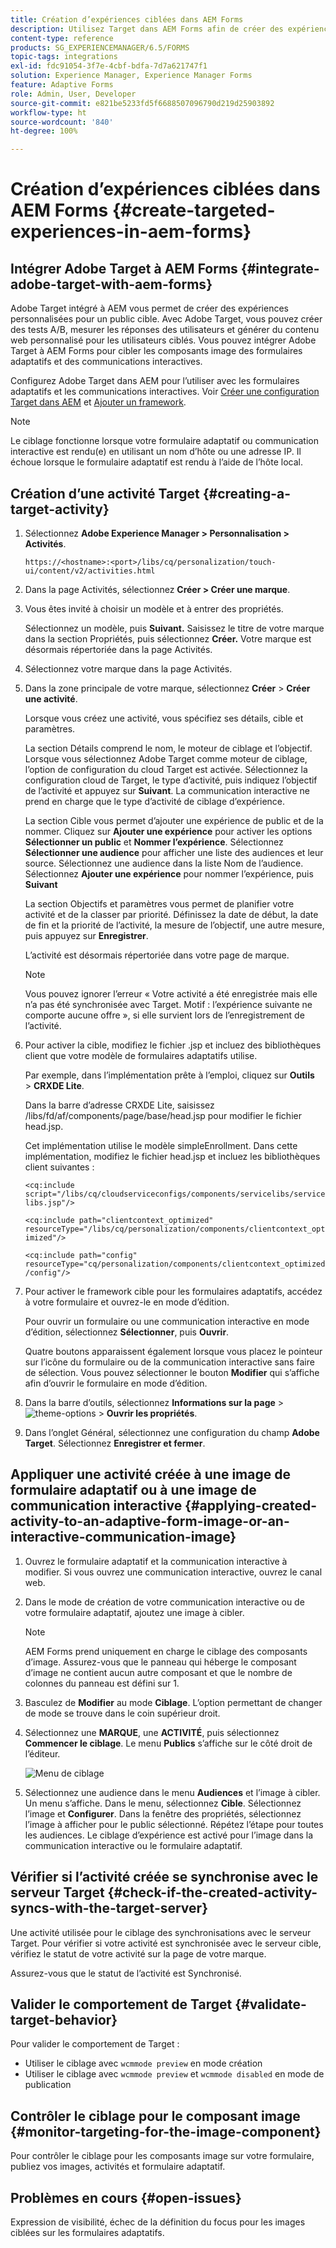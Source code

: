 ```yaml
---
title: Création d’expériences ciblées dans AEM Forms
description: Utilisez Target dans AEM Forms afin de créer des expériences personnalisées pour des clientes et clients ciblés.
content-type: reference
products: SG_EXPERIENCEMANAGER/6.5/FORMS
topic-tags: integrations
exl-id: fdc91054-3f7e-4cbf-bdfa-7d7a621747f1
solution: Experience Manager, Experience Manager Forms
feature: Adaptive Forms
role: Admin, User, Developer
source-git-commit: e821be5233fd5f6688507096790d219d25903892
workflow-type: ht
source-wordcount: '840'
ht-degree: 100%

---
```


# Création d’expériences ciblées dans AEM Forms {#create-targeted-experiences-in-aem-forms}

## Intégrer Adobe Target à AEM Forms {#integrate-adobe-target-with-aem-forms}

Adobe Target intégré à AEM vous permet de créer des expériences personnalisées pour un public cible. Avec Adobe Target, vous pouvez créer des tests A/B, mesurer les réponses des utilisateurs et générer du contenu web personnalisé pour les utilisateurs ciblés. Vous pouvez intégrer Adobe Target à AEM Forms pour cibler les composants image des formulaires adaptatifs et des communications interactives.

Configurez Adobe Target dans AEM pour l’utiliser avec les formulaires adaptatifs et les communications interactives. Voir [Créer une configuration Target dans AEM](/help/sites-administering/target.md) et [Ajouter un framework](/help/sites-administering/target.md).

>[!NOTE]
>
>Le ciblage fonctionne lorsque votre formulaire adaptatif ou communication interactive est rendu(e) en utilisant un nom d’hôte ou une adresse IP. Il échoue lorsque le formulaire adaptatif est rendu à l’aide de l’hôte local.

## Création d’une activité Target {#creating-a-target-activity}

1. Sélectionnez **Adobe Experience Manager > Personnalisation > Activités**.

   `https://<hostname>:<port>/libs/cq/personalization/touch-ui/content/v2/activities.html`

1. Dans la page Activités, sélectionnez **Créer > Créer une marque**.
1. Vous êtes invité à choisir un modèle et à entrer des propriétés.

   Sélectionnez un modèle, puis **Suivant.** Saisissez le titre de votre marque dans la section Propriétés, puis sélectionnez **Créer.**
Votre marque est désormais répertoriée dans la page Activités.

1. Sélectionnez votre marque dans la page Activités.
1. Dans la zone principale de votre marque, sélectionnez **Créer** > **Créer une activité**.

   Lorsque vous créez une activité, vous spécifiez ses détails, cible et paramètres.

   La section Détails comprend le nom, le moteur de ciblage et l’objectif. Lorsque vous sélectionnez Adobe Target comme moteur de ciblage, l’option de configuration du cloud Target est activée. Sélectionnez la configuration cloud de Target, le type d’activité, puis indiquez l’objectif de l’activité et appuyez sur **Suivant**. La communication interactive ne prend en charge que le type d’activité de ciblage d’expérience.

   La section Cible vous permet d’ajouter une expérience de public et de la nommer. Cliquez sur **Ajouter une expérience** pour activer les options **Sélectionner un public** et **Nommer l’expérience**. Sélectionnez **Sélectionner une audience** pour afficher une liste des audiences et leur source. Sélectionnez une audience dans la liste Nom de l’audience. Sélectionnez **Ajouter une expérience** pour nommer l’expérience, puis **Suivant**

   La section Objectifs et paramètres vous permet de planifier votre activité et de la classer par priorité. Définissez la date de début, la date de fin et la priorité de l’activité, la mesure de l’objectif, une autre mesure, puis appuyez sur **Enregistrer**.

   L’activité est désormais répertoriée dans votre page de marque.

   >[!NOTE]
   >
   >Vous pouvez ignorer l’erreur « Votre activité a été enregistrée mais elle n’a pas été synchronisée avec Target. Motif : l’expérience suivante ne comporte aucune offre », si elle survient lors de l’enregistrement de l’activité.

1. Pour activer la cible, modifiez le fichier .jsp et incluez des bibliothèques client que votre modèle de formulaires adaptatifs utilise.

   Par exemple, dans l’implémentation prête à l’emploi, cliquez sur **Outils** > **CRXDE Lite**.

   Dans la barre d’adresse CRXDE Lite, saisissez /libs/fd/af/components/page/base/head.jsp pour modifier le fichier head.jsp.

   Cet implémentation utilise le modèle simpleEnrollment. Dans cette implémentation, modifiez le fichier head.jsp et incluez les bibliothèques client suivantes :

   `<cq:include script="/libs/cq/cloudserviceconfigs/components/servicelibs/servicelibs.jsp"/>`

   `<cq:include path="clientcontext_optimized" resourceType="/libs/cq/personalization/components/clientcontext_optimized"/>`

   `<cq:include path="config" resourceType="cq/personalization/components/clientcontext_optimized/config"/>`

1. Pour activer le framework cible pour les formulaires adaptatifs, accédez à votre formulaire et ouvrez-le en mode d’édition.

   Pour ouvrir un formulaire ou une communication interactive en mode d’édition, sélectionnez **Sélectionner**, puis **Ouvrir**.

   Quatre boutons apparaissent également lorsque vous placez le pointeur sur l’icône du formulaire ou de la communication interactive sans faire de sélection. Vous pouvez sélectionner le bouton **Modifier** qui s’affiche afin d’ouvrir le formulaire en mode d’édition.

1. Dans la barre d’outils, sélectionnez **Informations sur la page** > ![theme-options](assets/theme-options.png) > **Ouvrir les propriétés**.
1. Dans l’onglet Général, sélectionnez une configuration du champ **Adobe Target**. Sélectionnez **Enregistrer et fermer**.

## Appliquer une activité créée à une image de formulaire adaptatif ou à une image de communication interactive {#applying-created-activity-to-an-adaptive-form-image-or-an-interactive-communication-image}

1. Ouvrez le formulaire adaptatif et la communication interactive à modifier. Si vous ouvrez une communication interactive, ouvrez le canal web.

1. Dans le mode de création de votre communication interactive ou de votre formulaire adaptatif, ajoutez une image à cibler.

   >[!NOTE]
   >
   >AEM Forms prend uniquement en charge le ciblage des composants d’image. Assurez-vous que le panneau qui héberge le composant d’image ne contient aucun autre composant et que le nombre de colonnes du panneau est défini sur 1.

1. Basculez de **Modifier** au mode **Ciblage**. L’option permettant de changer de mode se trouve dans le coin supérieur droit.
1. Sélectionnez une **MARQUE**, une **ACTIVITÉ**, puis sélectionnez **Commencer le ciblage**. Le menu **Publics** s’affiche sur le côté droit de l’éditeur.

   ![Menu de ciblage](assets/targeting-menu.png)

1. Sélectionnez une audience dans le menu **Audiences** et l’image à cibler. Un menu s’affiche. Dans le menu, sélectionnez **Cible**. Sélectionnez l’image et **Configurer**. Dans la fenêtre des propriétés, sélectionnez l’image à afficher pour le public sélectionné. Répétez l’étape pour toutes les audiences. Le ciblage d’expérience est activé pour l’image dans la communication interactive ou le formulaire adaptatif.

## Vérifier si l’activité créée se synchronise avec le serveur Target {#check-if-the-created-activity-syncs-with-the-target-server}

Une activité utilisée pour le ciblage des synchronisations avec le serveur Target. Pour vérifier si votre activité est synchronisée avec le serveur cible, vérifiez le statut de votre activité sur la page de votre marque.

Assurez-vous que le statut de l’activité est Synchronisé.

## Valider le comportement de Target {#validate-target-behavior}

Pour valider le comportement de Target :

* Utiliser le ciblage avec `wcmmode preview` en mode création
* Utiliser le ciblage avec `wcmmode preview` et `wcmmode disabled` en mode de publication

## Contrôler le ciblage pour le composant image {#monitor-targeting-for-the-image-component}

Pour contrôler le ciblage pour les composants image sur votre formulaire, publiez vos images, activités et formulaire adaptatif.

## Problèmes en cours {#open-issues}

Expression de visibilité, échec de la définition du focus pour les images ciblées sur les formulaires adaptatifs.
